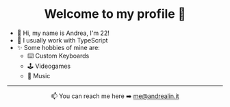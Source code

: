 <h1 align="center">
  Welcome to my profile 👋
</h1>

- 🌱 Hi, my name is Andrea, I'm 22!
- 🔷 I usually work with TypeScript
- ✨ Some hobbies of mine are:
  - ⌨️ Custom Keyboards
  - 🕹 Videogames
  - 🎵 Music

<hr />

<p align="center">
  📫 You can reach me here ➡️
  <a href="mailto:me@andrealin.it">
    me@andrealin.it
  </a>
</p>
